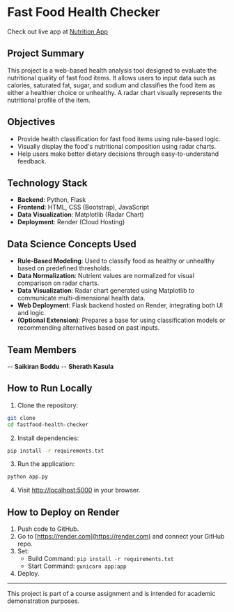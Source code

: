 # Fast Food Health Checker

Check out live app at [Nutrition App](https://health-nultrition-app.onrender.com/)

## Project Summary
This project is a web-based health analysis tool designed to evaluate the nutritional quality of fast food items. It allows users to input data such as calories, saturated fat, sugar, and sodium and classifies the food item as either a healthier choice or unhealthy. A radar chart visually represents the nutritional profile of the item.

## Objectives
- Provide health classification for fast food items using rule-based logic.
- Visually display the food's nutritional composition using radar charts.
- Help users make better dietary decisions through easy-to-understand feedback.

## Technology Stack
- **Backend**: Python, Flask
- **Frontend**: HTML, CSS (Bootstrap), JavaScript
- **Data Visualization**: Matplotlib (Radar Chart)
- **Deployment**: Render (Cloud Hosting)

## Data Science Concepts Used
- **Rule-Based Modeling**: Used to classify food as healthy or unhealthy based on predefined thresholds.
- **Data Normalization**: Nutrient values are normalized for visual comparison on radar charts.
- **Data Visualization**: Radar chart generated using Matplotlib to communicate multi-dimensional health data.
- **Web Deployment**: Flask backend hosted on Render, integrating both UI and logic.
- **(Optional Extension)**: Prepares a base for using classification models or recommending alternatives based on past inputs.

## Team Members 
-- **Saikiran Boddu**
-- **Sherath Kasula**

## How to Run Locally

1. Clone the repository:
```bash
git clone
cd fastfood-health-checker
```

2. Install dependencies:
```bash
pip install -r requirements.txt
```

3. Run the application:
```bash
python app.py
```

4. Visit [http://localhost:5000](http://localhost:5000) in your browser.

## How to Deploy on Render

1. Push code to GitHub.
2. Go to [https://render.com](https://render.com) and connect your GitHub repo.
3. Set:
   - Build Command: `pip install -r requirements.txt`
   - Start Command: `gunicorn app:app`
4. Deploy.

---

This project is part of a course assignment and is intended for academic demonstration purposes.